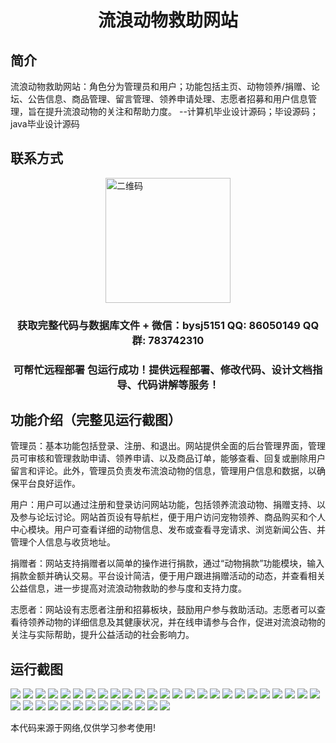 <p><h1 align="center">流浪动物救助网站</h1></p>

## 简介
流浪动物救助网站：角色分为管理员和用户；功能包括主页、动物领养/捐赠、论坛、公告信息、商品管理、留言管理、领养申请处理、志愿者招募和用户信息管理，旨在提升流浪动物的关注和帮助力度。    --计算机毕业设计源码；毕设源码；java毕业设计源码


## 联系方式
<img src="https://bs-1329754181.cos.ap-shanghai.myqcloud.com/wx.jpg" alt="二维码" style="display: block; margin: 0 auto;" width="200px">
<p><h3 align="center">获取完整代码与数据库文件 + 微信：bysj5151 QQ: 86050149 QQ群: 783742310</h3></p>
<p><h3 align="center">可帮忙远程部署 包运行成功！提供远程部署、修改代码、设计文档指导、代码讲解等服务！</h3></p>

## 功能介绍（完整见运行截图）
管理员：基本功能包括登录、注册、和退出。网站提供全面的后台管理界面，管理员可审核和管理救助申请、领养申请、以及商品订单，能够查看、回复或删除用户留言和评论。此外，管理员负责发布流浪动物的信息，管理用户信息和数据，以确保平台良好运作。

用户：用户可以通过注册和登录访问网站功能，包括领养流浪动物、捐赠支持、以及参与论坛讨论。网站首页设有导航栏，便于用户访问宠物领养、商品购买和个人中心模块。用户可查看详细的动物信息、发布或查看寻宠请求、浏览新闻公告、并管理个人信息与收货地址。

捐赠者：网站支持捐赠者以简单的操作进行捐款，通过“动物捐款”功能模块，输入捐款金额并确认交易。平台设计简洁，便于用户跟进捐赠活动的动态，并查看相关公益信息，进一步提高对流浪动物救助的参与度和支持力度。

志愿者：网站设有志愿者注册和招募板块，鼓励用户参与救助活动。志愿者可以查看待领养动物的详细信息及其健康状况，并在线申请参与合作，促进对流浪动物的关注与实际帮助，提升公益活动的社会影响力。


## 运行截图
![](https://bs-1329754181.cos.ap-shanghai.myqcloud.com/spring/StrayAnimalRescueWebsite/img/001.jpg)
![](https://bs-1329754181.cos.ap-shanghai.myqcloud.com/spring/StrayAnimalRescueWebsite/img/002.jpg)
![](https://bs-1329754181.cos.ap-shanghai.myqcloud.com/spring/StrayAnimalRescueWebsite/img/003.jpg)
![](https://bs-1329754181.cos.ap-shanghai.myqcloud.com/spring/StrayAnimalRescueWebsite/img/004.jpg)
![](https://bs-1329754181.cos.ap-shanghai.myqcloud.com/spring/StrayAnimalRescueWebsite/img/005.jpg)
![](https://bs-1329754181.cos.ap-shanghai.myqcloud.com/spring/StrayAnimalRescueWebsite/img/006.jpg)
![](https://bs-1329754181.cos.ap-shanghai.myqcloud.com/spring/StrayAnimalRescueWebsite/img/007.jpg)
![](https://bs-1329754181.cos.ap-shanghai.myqcloud.com/spring/StrayAnimalRescueWebsite/img/008.jpg)
![](https://bs-1329754181.cos.ap-shanghai.myqcloud.com/spring/StrayAnimalRescueWebsite/img/009.jpg)
![](https://bs-1329754181.cos.ap-shanghai.myqcloud.com/spring/StrayAnimalRescueWebsite/img/010.jpg)
![](https://bs-1329754181.cos.ap-shanghai.myqcloud.com/spring/StrayAnimalRescueWebsite/img/011.jpg)
![](https://bs-1329754181.cos.ap-shanghai.myqcloud.com/spring/StrayAnimalRescueWebsite/img/012.jpg)
![](https://bs-1329754181.cos.ap-shanghai.myqcloud.com/spring/StrayAnimalRescueWebsite/img/013.jpg)
![](https://bs-1329754181.cos.ap-shanghai.myqcloud.com/spring/StrayAnimalRescueWebsite/img/014.jpg)
![](https://bs-1329754181.cos.ap-shanghai.myqcloud.com/spring/StrayAnimalRescueWebsite/img/015.jpg)
![](https://bs-1329754181.cos.ap-shanghai.myqcloud.com/spring/StrayAnimalRescueWebsite/img/016.jpg)
![](https://bs-1329754181.cos.ap-shanghai.myqcloud.com/spring/StrayAnimalRescueWebsite/img/017.jpg)
![](https://bs-1329754181.cos.ap-shanghai.myqcloud.com/spring/StrayAnimalRescueWebsite/img/018.jpg)
![](https://bs-1329754181.cos.ap-shanghai.myqcloud.com/spring/StrayAnimalRescueWebsite/img/019.jpg)
![](https://bs-1329754181.cos.ap-shanghai.myqcloud.com/spring/StrayAnimalRescueWebsite/img/020.jpg)
![](https://bs-1329754181.cos.ap-shanghai.myqcloud.com/spring/StrayAnimalRescueWebsite/img/021.jpg)
![](https://bs-1329754181.cos.ap-shanghai.myqcloud.com/spring/StrayAnimalRescueWebsite/img/022.jpg)
![](https://bs-1329754181.cos.ap-shanghai.myqcloud.com/spring/StrayAnimalRescueWebsite/img/023.jpg)
![](https://bs-1329754181.cos.ap-shanghai.myqcloud.com/spring/StrayAnimalRescueWebsite/img/024.jpg)
![](https://bs-1329754181.cos.ap-shanghai.myqcloud.com/spring/StrayAnimalRescueWebsite/img/025.jpg)
![](https://bs-1329754181.cos.ap-shanghai.myqcloud.com/spring/StrayAnimalRescueWebsite/img/026.jpg)
![](https://bs-1329754181.cos.ap-shanghai.myqcloud.com/spring/StrayAnimalRescueWebsite/img/027.jpg)
![](https://bs-1329754181.cos.ap-shanghai.myqcloud.com/spring/StrayAnimalRescueWebsite/img/028.jpg)
![](https://bs-1329754181.cos.ap-shanghai.myqcloud.com/spring/StrayAnimalRescueWebsite/img/029.jpg)
![](https://bs-1329754181.cos.ap-shanghai.myqcloud.com/spring/StrayAnimalRescueWebsite/img/030.jpg)
![](https://bs-1329754181.cos.ap-shanghai.myqcloud.com/spring/StrayAnimalRescueWebsite/img/031.jpg)
![](https://bs-1329754181.cos.ap-shanghai.myqcloud.com/spring/StrayAnimalRescueWebsite/img/032.jpg)
![](https://bs-1329754181.cos.ap-shanghai.myqcloud.com/spring/StrayAnimalRescueWebsite/img/033.jpg)
![](https://bs-1329754181.cos.ap-shanghai.myqcloud.com/spring/StrayAnimalRescueWebsite/img/034.jpg)
![](https://bs-1329754181.cos.ap-shanghai.myqcloud.com/spring/StrayAnimalRescueWebsite/img/035.jpg)
![](https://bs-1329754181.cos.ap-shanghai.myqcloud.com/spring/StrayAnimalRescueWebsite/img/036.jpg)
![](https://bs-1329754181.cos.ap-shanghai.myqcloud.com/spring/StrayAnimalRescueWebsite/img/037.jpg)
![](https://bs-1329754181.cos.ap-shanghai.myqcloud.com/spring/StrayAnimalRescueWebsite/img/038.jpg)

<p>本代码来源于网络,仅供学习参考使用!</p>
